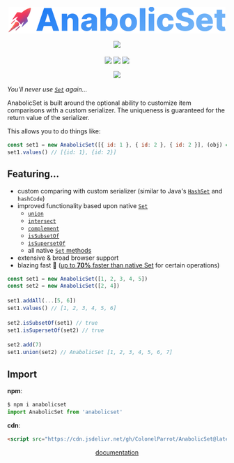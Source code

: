 <p align="center">
    <img src="docs/images/logo.png">
</p>

<p align="center">
    <a href="https://GitHub.com/ColonelParrot/anabolicset/stargazers/"><img src="https://img.shields.io/github/stars/ColonelParrot/anabolicset.svg?style=social&label=Star"></a>
    <br />
    <br />
    <a href="https://github.com/ColonelParrot/anabolicset/blob/master/LICENSE"><img src="https://img.shields.io/github/license/ColonelParrot/anabolicset.svg"></a>
    <a href="https://GitHub.com/ColonelParrot/anabolicset/releases/"><img src="https://img.shields.io/github/release/ColonelParrot/anabolicset.svg"></a>
    <a href="https://npmjs.com/package/anabolicset"><img src="https://badgen.net/npm/v/anabolicset"></a>
</p>

<p align="center">
  <a href="https://nodei.co/npm/anabolicset/"><img src="https://nodei.co/npm/anabolicset.png"></a>
</p>

<i align="center">You'll never use [`Set`](https://developer.mozilla.org/en-US/docs/Web/JavaScript/Reference/Global_Objects/Set) again...</i>

AnabolicSet is built around the optional ability to customize item comparisons with a custom serializer. The uniqueness is guaranteed for the return value of the serializer.

This allows you to do things like:

```javascript
const set1 = new AnabolicSet([{ id: 1 }, { id: 2 }, { id: 2 }], (obj) => obj.id) // <-- serializer
set1.values() // [{id: 1}, {id: 2}]
```

## Featuring...

- custom comparing with custom serializer (similar to Java's [`HashSet`](https://docs.oracle.com/javase/7/docs/api/java/util/HashSet.html) and `hashCode`)
- improved functionality based upon native [`Set`](https://developer.mozilla.org/en-US/docs/Web/JavaScript/Reference/Global_Objects/Set)
  - [`union`](https://github.com/ColonelParrot/AnabolicSet/wiki#--unionset)
  - [`intersect`](https://github.com/ColonelParrot/AnabolicSet/wiki#--intersectset)
  - [`complement`](https://github.com/ColonelParrot/AnabolicSet/wiki#--complementset)
  - [`isSubsetOf`](https://github.com/ColonelParrot/AnabolicSet/wiki#--issubsetofset)
  - [`isSupersetOf`](https://github.com/ColonelParrot/AnabolicSet/wiki#--issupersetofset)
  - all native [`Set` methods](https://developer.mozilla.org/en-US/docs/Web/JavaScript/Reference/Global_Objects/Set#instance_methods)
- extensive & broad browser support
- blazing fast 💨 ([up to **70%** faster than native Set](https://jsbench.me/zrlebmbyq1/1) for certain operations)

```javascript
const set1 = new AnabolicSet([1, 2, 3, 4, 5])
const set2 = new AnabolicSet([2, 4])

set1.addAll(...[5, 6])
set1.values() // [1, 2, 3, 4, 5, 6]

set2.isSubsetOf(set1) // true
set1.isSupersetOf(set2) // true

set2.add(7)
set1.union(set2) // AnabolicSet [1, 2, 3, 4, 5, 6, 7]
```

## Import

**npm**:
```javascript
$ npm i anabolicset
import AnabolicSet from 'anabolicset'
```

**cdn**:
```html
<script src="https://cdn.jsdelivr.net/gh/ColonelParrot/AnabolicSet@latest/src/anabolicset.min.js"></script>
```

<p align="center">
  <a href="https://github.com/ColonelParrot/AnabolicSet/wiki">documentation</a>
</p>